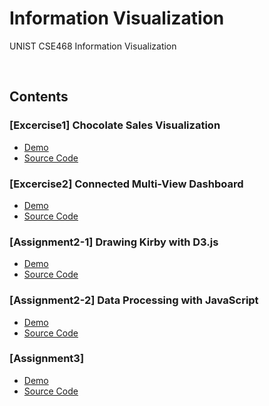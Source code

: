 # Information Visualization
UNIST CSE468 Information Visualization

<br>

## Contents

### [Excercise1] Chocolate Sales Visualization 
- [Demo](https://hoonably.github.io/information-visualization/excercise_1/)
- [Source Code](https://github.com/hoonably/information-visualization/tree/main/excercise_1/)

### [Excercise2] Connected Multi-View Dashboard
- [Demo](https://hoonably.github.io/information-visualization/excercise_2/)
- [Source Code](https://github.com/hoonably/information-visualization/tree/main/excercise_2/)

### [Assignment2-1] Drawing Kirby with D3.js
- [Demo](https://hoonably.github.io/information-visualization/assignment_2/1-1/)
- [Source Code](https://github.com/hoonably/information-visualization/tree/main/assignment_2/1-1/)

### [Assignment2-2] Data Processing with JavaScript 
- [Demo](https://hoonably.github.io/information-visualization/assignment_2/1-2)
- [Source Code](https://github.com/hoonably/information-visualization/tree/main/assignment_2/1-2/)
  
### [Assignment3]
- [Demo](https://hoonably.github.io/information-visualization/assignment_3)
- [Source Code](https://github.com/hoonably/information-visualization/tree/main/assignment_3/)